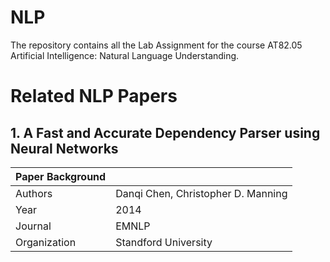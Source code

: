 # NLP
The repository contains all the Lab Assignment for the course AT82.05	Artificial Intelligence: Natural Language Understanding. 


# Related NLP Papers
## 1. A Fast and Accurate Dependency Parser using Neural Networks

| Paper Background   |                       |
| -------------------| ----------------------|
| Authors            | Danqi Chen, Christopher D. Manning    |
| Year               | 2014                  |
| Journal            | EMNLP                 |
| Organization       | Standford University          |




